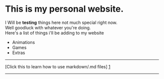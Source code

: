 # This is my personal website.
  
I Will be **testing** things here not much special right now.  
Well goodluck with whatever you're doing.  
Here's a list of things i'll be adding to my website  
- Animations 
- Games
- Extras  

_____________  
  
[Click this to learn how to use markdown/.md files] [1]  
  
_____________  
  
  
[1]: <https://www.lifewire.com/md-file-4143558> "This will lead to a page about .md/markdown files"
